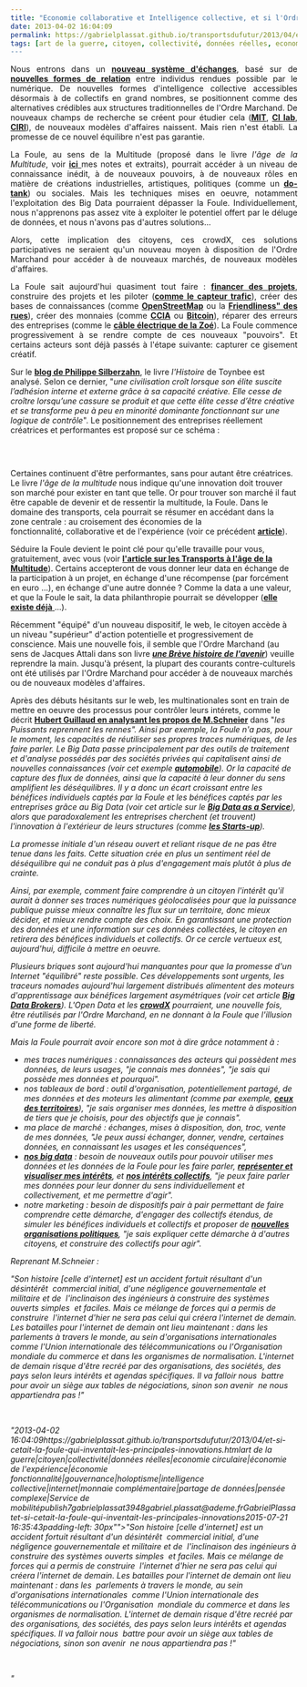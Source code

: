 ```yaml
---
title: "Economie collaborative et Intelligence collective, et si l'Ordre Marchand reprenait la main ?"
date: 2013-04-02 16:04:09
permalink: https://gabrielplassat.github.io/transportsdufutur/2013/04/et-si-cetait-la-foule-qui-inventait-les-principales-innovations.html
tags: [art de la guerre, citoyen, collectivité, données réelles, economie circulaire, économie de l'expérience, économie fonctionnalité, gouvernance, holoptisme, intelligence collective, internet, monnaie complémentaire, partage de données, pensée complexe, Service de mobilité]
---
```


<p style="text-align: justify">Nous entrons dans un <strong><a href="http://meshing.it/" target="_blank">nouveau système d'échanges</a></strong>, basé sur de <strong><a href="http://www.nonfiction.fr/article-6355-technologie_participative_et_techno_affectivite__linternaute_doit_etre_au_cur_des_modeles_economiques_numeriques.htm#_methods=onPlusOne%2C_ready%2C_close%2C_open%2C_resizeMe%2C_renderstart%2Concircled&id=I0_1364887813200&parent=http%3A%2F%2Fwww.nonfiction.fr&rpctoken=50642769" target="_blank">nouvelles formes de relation</a></strong> entre individus rendues possible par le numérique. De nouvelles formes d'intelligence collective accessibles désormais à de collectifs en grand nombres, se positionnent comme des alternatives crédibles aux structures traditionnelles de l'Ordre Marchand. De nouveaux champs de recherche se créent pour étudier cela (<strong><a href="http://cci.mit.edu/" target="_blank">MIT</a></strong>, <strong><a href="http://www.ieml.org/spip.php?article23" target="_blank">CI lab</a></strong>, <strong><a href="http://iric.fr/" target="_blank">CIRI</a></strong>), de nouveaux modèles d'affaires naissent. Mais rien n'est établi. La promesse de ce nouvel équilibre n'est pas garantie. </p> <p style="text-align: justify">La Foule, au sens de la Multitude (proposé dans le livre <em>l'âge de la Multitude</em>, voir <a href="https://kindle.amazon.com/work/lage-multitude-entreprendre-revolution-ebook/B0083SAK1A/B007YIFW40" target="_blank"><strong>ici</strong> </a>mes notes et extraits), pourrait accéder à un niveau de connaissance inédit, à de nouveaux pouvoirs, à de nouveaux rôles en matière de créations industrielles, artistiques, politiques (comme un <strong><a href="http://www.projets-citoyens.fr/node/4115" target="_blank">do-tank</a></strong>) ou sociales. Mais les techniques mises en oeuvre, notamment l'exploitation des Big Data pourraient dépasser la Foule. Individuellement, nous n'apprenons pas assez vite à exploiter le potentiel offert par le déluge de données, et nous n'avons pas d'autres solutions...</p> <p style="text-align: justify">Alors, cette implication des citoyens, ces crowdX, ces solutions participatives ne seraient qu'un nouveau moyen à disposition de l'Ordre Marchand pour accéder à de nouveaux marchés, de nouveaux modèles d'affaires. </p>   <!--more-->  <p style="text-align: justify">La Foule sait aujourd'hui quasiment tout faire : <strong><a href="http://www.kisskissbankbank.com/" target="_blank">financer des projets</a></strong>, construire des projets et les piloter (<a href="https://gabrielplassat.github.io/transportsdufutur/2013/03/creer-de-nouvelles-connaissances-le-fond-et-la-forme.html" target="_blank"><strong>comme le capteur trafic</strong></a>), créer des bases de connaissances (comme <a href="http://m.theatlanticcities.com/commute/2013/03/mapping-growth-openstreetmap/4982/#.UU6fcUE76k4.twitter" target="_blank"><strong>OpenStreetMap</strong></a> ou la <a href="http://govfresh.com/2013/03/walkonomics-wants-to-crowdsource-street-friendliness/" target="_blank"><strong>Friendliness" des rues</strong></a>), créer des monnaies (comme <a href=""http://communitycurrenciesinaction.eu/commuity-currency-design-framework/"" target=""_blank""><strong>CCIA</strong></a> ou <a href=""http://www.01net.com/editorial/591833/bitcoin-la-monnaie-de-geek-qui-vaut-1-milliard-de-dollars/"" target=""_blank""><strong>Bitcoin</strong></a>), réparer des erreurs des entreprises (comme le <a href=""http://www.automobile-propre.com/2013/03/25/cable-recharge-zoe-prise-domestique/"" target=""_blank""><strong>câble électrique de la Zoé</strong></a>). La Foule commence progressivement à se rendre compte de ces nouveaux "pouvoirs". Et certains acteurs sont déjà passés à l'étape suivante: capturer ce gisement créatif.</p> <p style=""text-align: justify"">Sur le <a href=""http://philippesilberzahn.com/2010/03/22/declin-organisations-perte-de-capacite-creative/"" target=""_blank""><strong>blog de Philippe Silberzahn</strong></a>, le livre <em>l'Histoire</em> de Toynbee est analysé. Selon ce dernier, "<em>une civilisation croît lorsque son élite suscite l’adhésion interne et externe grâce à sa capacité créative. Elle cesse de croître lorsqu’une cassure se produit et que cette élite cesse d’être créative et se transforme peu à peu en minorité dominante fonctionnant sur une logique de contrôle</em>". Le positionnement des entreprises réellement créatrices et performantes est proposé sur ce schéma :</p> <p style=""text-align: justify""> <a class=""asset-img-link"" href="https://gabrielplassat.github.io/transportsdufutur/wp-content/uploads/sites/6/old/6a0120a66d2ad4970b017c38306ce3970b-pi.jpg""><img alt=""Presentation12"" class=""asset  asset-image at-xid-6a0120a66d2ad4970b017c38306ce3970b"" src=""/wp-content/uploads/sites/6/old/6a0120a66d2ad4970b017c38306ce3970b-320wi.jpg"" style=""margin-right: automargin-left: auto"" title=""Presentation12"" /></a></p> <p style=""text-align: justify""> </p> <p style=""text-align: justify"">Certaines continuent d'être performantes, sans pour autant être créatrices. Le livre <em>l'âge de la multitude</em> nous indique qu'une innovation doit trouver son marché pour exister en tant que telle. Or pour trouver son marché il faut être capable de devenir et de ressentir la multitude, la Foule. Dans le domaine des transports, cela pourrait se résumer en accédant dans la zone centrale : au croisement des économies de la fonctionnalité, collaborative et de l'expérience (voir ce précédent <strong><a href="https://gabrielplassat.github.io/transportsdufutur/2013/03/la-mutation-du-secteur-des-transports-a-la-croisee-de-3-economies.html"" target=""_blank"">article</a></strong>). </p> <p style=""text-align: justify""> <a class=""asset-img-link"" href="https://gabrielplassat.github.io/transportsdufutur/wp-content/uploads/sites/6/old/6a0120a66d2ad4970b017c38482fbc970b-pi.jpg""><img alt=""3économies"" class=""asset  asset-image at-xid-6a0120a66d2ad4970b017c38482fbc970b"" src=""/wp-content/uploads/sites/6/old/6a0120a66d2ad4970b017c38482fbc970b-320wi.jpg"" style=""margin-right: automargin-left: auto"" title=""3économies"" /></a><br />Séduire la Foule devient le point clé pour qu'elle travaille pour vous, gratuitement, avec vous (voir <a href=""http://bit.ly/YO8I6k"" target=""_blank""><strong>l'article sur les Transports à l'âge de la Multitude</strong></a>). Certains accepteront de vous donner leur data en échange de la participation à un projet, en échange d'une récompense (par forcément en euro ...), en échange d'une autre donnée ? Comme la data a une valeur, et que la Foule le sait, la data philanthropie pourrait se développer (<a href=""http://skollworldforum.org/debate-post/a-new-type-of-philanthropy-donating-data/"" target=""_blank""><strong>elle existe déjà</strong> </a>...).</p> <p style=""text-align: justify"">Récemment "équipé" d'un nouveau dispositif, le web, le citoyen accède à un niveau "supérieur" d'action potentielle et progressivement de conscience. Mais une nouvelle fois, il semble que l'Ordre Marchand (au sens de Jacques Attali dans son livre <strong><em><a href=""http://www.cnam.fr/servlet/com.univ.collaboratif.utils.LectureFichiergw?ID_FICHIER=1295877017807"" target=""_blank"">une Brève histoire de l'avenir</a></em></strong>) veuille reprendre la main. Jusqu'à présent, la plupart des courants contre-culturels ont été utilisés par l'Ordre Marchand pour accéder à de nouveaux marchés ou de nouveaux modèles d'affaires.</p> <p style=""text-align: justify"">Après des débuts hésitants sur le web, les multinationales sont en train de mettre en oeuvre des processus pour contrôler leurs intérets, comme le décrit <a href=""http://internetactu.blog.lemonde.fr/2013/03/29/internet-les-puissants-reprennent-les-renes/"" target=""_blank""><strong>Hubert Guillaud en analysant les propos de M.Schneier</strong></a> dans "<em>les Puissants reprennent les rennes". Ainsi par exemple, la Foule n'a pas, pour le moment, les capacités de réutiliser ses propres traces numériques, de les faire parler. Le Big Data passe principalement par des outils de traitement et d'analyse possédés par des sociétés privées qui capitalisent ainsi de nouvelles connaissances (voir cet exemple <a href=""http://www.usatoday.com/story/money/cars/2013/03/24/car-spying-edr-data-privacy/1991751/?sf10863063=1"" target=""_blank""><strong>automobile</strong></a>). Or la capacité de capture des flux de données, ainsi que la capacité à leur donner du sens amplifient les déséquilibres. Il y a donc un écart croissant entre les bénéfices individuels captés par la Foule et les bénéfices captés par les entreprises grâce au Big Data (voir cet article sur le <a href=""http://www.zdnet.com/big-data-as-a-service-is-here-but-is-anybody-ready-7000013257/"" target=""_blank""><strong>Big Data as a Service</strong></a>), alors que paradoxalement les entreprises cherchent (et trouvent) l'innovation à l'extérieur de leurs structures (comme <a href=""http://www.latribune.fr/opinions/tribunes/20121204trib000735132/co-creation-co-innovation-co-management-et-si-la-relance-de-notre-economie-reposait-sur-les-start-up-.html"" target=""_blank""><strong>les Starts-up</strong></a>).</p> <p style=""text-align: justify"">La promesse initiale d'un réseau ouvert et reliant risque de ne pas être tenue dans les faits. Cette situation crée en plus un sentiment réel de déséquilibre qui ne conduit pas à plus d'engagement mais plutôt à plus de crainte.</p> <p style=""text-align: justify"">Ainsi, par exemple, comment faire comprendre à un citoyen l'intérêt qu'il aurait à donner ses traces numériques géolocalisées pour que la puissance publique puisse mieux connaître les flux sur un territoire, donc mieux décider, et mieux rendre compte des choix. En garantissant une protection des données et une information sur ces données collectées, le citoyen en retirera des bénéfices individuels et collectifs. Or ce cercle vertueux est, aujourd'hui, difficile à mettre en oeuvre. </p> <p style=""text-align: justify"">Plusieurs briques sont aujourd'hui manquantes pour que la promesse d'un Internet "équilibré" reste possible. Ces développements sont urgents, les traceurs nomades aujourd'hui largement distribués alimentent des moteurs d'apprentissage aux bénéfices largement asymétriques (voir cet article <a href=""http://gizmodo.com/5991070/big-data-brokers-they-know-everything-about-you-and-sell-it-to-the-highest-bidder"" target=""_blank""><strong>Big Data Brokers</strong></a>). L'Open Data et les <a href="https://gabrielplassat.github.io/transportsdufutur/wp-content/uploads/sites/6/2013/04/etsictaitlafoulequiinventaitlesprincipalesinnovations.jpg"" target=""_blank""><strong>crowdX</strong></a> pourraient, une nouvelle fois, être réutilisés par l'Ordre Marchand, en ne donnant à la Foule que l'illusion d'une forme de liberté. </p> <p style=""text-align: justify"">Mais la Foule pourrait avoir encore son mot à dire grâce notamment à :</p> <ul> <li>mes traces numériques : connaissances des acteurs qui possèdent mes données, de leurs usages, "je connais mes données", "je sais qui possède mes données et pourquoi". </li> <li>nos tableaux de bord : outil d'organisation, potentiellement partagé, de mes données et des moteurs les alimentant (comme par exemple, <a href=""http://www.data-publica.com/content/2013/01/les-tableaux-de-bord-des-territoires-un-outil-pratique-a-base-de-milliers-dindicateurs-open-data/"" target=""_blank""><strong>ceux des territoires</strong></a>), "je sais organiser mes données, les mettre à disposition de tiers que je choisis, pour des objectifs que je connais".</li> <li>ma place de marché : échanges, mises à disposition, don, troc, vente de mes données, "Je peux aussi échanger, donner, vendre, certaines données, en connaissant les usages et les conséquences",</li> <li><a href=""http://www.atelier.net/trends/articles/structurer-big-data-faut-donner-moyens-aux-differentes-communautes"" target=""_blank""><strong>nos big data</strong></a> : besoin de nouveaux outils pour pouvoir utiliser mes données et les données de la Foule pour les faire parler, <a href=""http://blogs.hbr.org/schrage/2013/03/the-question-all-smart-visualizations.html?utm_campaign=Socialflow&utm_source=Socialflow&utm_medium=Tweet"" target=""_blank""><strong>représenter et visualiser mes intérêts</strong></a>, et <a href=""http://yakwala.fr/blog/content/les-donnees-locales-prennent-leur-envol-avec-datalocalefr#.UUqur7993WA.twitter"" target=""_blank""><strong>nos intérêts collectifs</strong></a>, "je peux faire parler mes données pour leur donner du sens individuellement et collectivement, et me permettre d'agir".</li> <li>notre marketing : besoin de dispositifs pair à pair permettant de faire comprendre cette démarche, d'engager des collectifs étendus, de simuler les bénéfices individuels et collectifs et proposer de <a href=""http://gigaom.com/2013/03/25/why-the-collision-of-big-data-and-privacy-will-require-a-new-realpolitik/"" target=""_blank""><strong>nouvelles organisations politiques</strong></a>, "je sais expliquer cette démarche à d'autres citoyens, et construire des collectifs pour agir".</li> </ul> Reprenant M.Schneier : <p style=""text-align: justifypadding-left: 30px""><em>"Son histoire [celle d'internet] est un accident fortuit résultant d'un désintérêt  commercial initial, d'une négligence gouvernementale et militaire et de  l'inclinaison des ingénieurs à construire des systèmes ouverts simples  et faciles. Mais ce mélange de forces qui a permis de construire  l'internet d'hier ne sera pas celui qui créera l'internet de demain. Les batailles pour l'internet de demain ont lieu maintenant : dans les  parlements à travers le monde, au sein d'organisations internationales  comme l'Union internationale des télécommunications ou l'Organisation  mondiale du commerce et dans les organismes de normalisation. L'internet de demain risque d'être recréé par des organisations, des sociétés, des pays selon leurs intérêts et agendas spécifiques. Il va falloir nous  battre pour avoir un siège aux tables de négociations, sinon son avenir  ne nous appartiendra pas !"</em></p> <p> </p>"2013-04-02 16:04:09https://gabrielplassat.github.io/transportsdufutur/2013/04/et-si-cetait-la-foule-qui-inventait-les-principales-innovations.htmlart de la guerre|citoyen|collectivité|données réelles|economie circulaire|économie de l'expérience|économie fonctionnalité|gouvernance|holoptisme|intelligence collective|internet|monnaie complémentaire|partage de données|pensée complexe|Service de mobilitépublish7gabrielplassat3948gabriel.plassat@ademe.frGabrielPlassatet-si-cetait-la-foule-qui-inventait-les-principales-innovations2015-07-21 16:35:43padding-left: 30px""><em>"Son histoire [celle d'internet] est un accident fortuit résultant d'un désintérêt  commercial initial, d'une négligence gouvernementale et militaire et de  l'inclinaison des ingénieurs à construire des systèmes ouverts simples  et faciles. Mais ce mélange de forces qui a permis de construire  l'internet d'hier ne sera pas celui qui créera l'internet de demain. Les batailles pour l'internet de demain ont lieu maintenant : dans les  parlements à travers le monde, au sein d'organisations internationales  comme l'Union internationale des télécommunications ou l'Organisation  mondiale du commerce et dans les organismes de normalisation. L'internet de demain risque d'être recréé par des organisations, des sociétés, des pays selon leurs intérêts et agendas spécifiques. Il va falloir nous  battre pour avoir un siège aux tables de négociations, sinon son avenir  ne nous appartiendra pas !"</em></p> <p> </p>"
